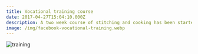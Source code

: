 ```yaml
---
title: Vocational training course
date: 2017-04-27T15:04:10.000Z
description: A two week course of stitching and cooking has been started for slum area ladies to enhance and  develop their skills to support their families financially.
image: /img/facebook-vocational-training.webp
---
```


![training](/img/facebook-vocational-training.webp)
